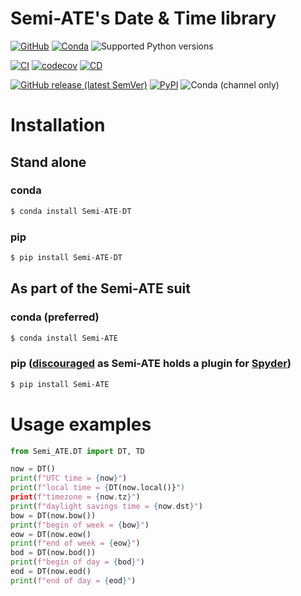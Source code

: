 # Semi-ATE's Date & Time library

[![GitHub](https://img.shields.io/github/license/Semi-ATE/STDF?color=black)](https://github.com/Semi-ATE/STDF/blob/main/LICENSE)
[![Conda](https://img.shields.io/conda/pn/conda-forge/Semi-ATE-STDF?color=black)](https://anaconda.org/conda-forge/Semi-ATE-STDF)
![Supported Python versions](https://img.shields.io/badge/python-%3E%3D3.7-black)

[![CI](https://github.com/Semi-ATE/STDF/workflows/CI/badge.svg?branch=main)](https://github.com/Semi-ATE/STDF/actions?query=workflow%3ACI)
[![codecov](https://codecov.io/gh/Semi-ATE/STDF/branch/main/graph/badge.svg?token=BAP0H9OMED)](https://codecov.io/gh/Semi-ATE/STDF)
[![CD](https://github.com/Semi-ATE/STDF/workflows/CD/badge.svg)](https://github.com/Semi-ATE/STDF/actions?query=workflow%3ACD)

[![GitHub release (latest SemVer)](https://img.shields.io/github/v/release/Semi-ATE/STDF?color=blue&label=GitHub&sort=semver)](https://github.com/Semi-ATE/STDF/releases/latest)
[![PyPI](https://img.shields.io/pypi/v/Semi-ATE-STDF?color=blue&label=PyPI)](https://pypi.org/project/Semi-ATE-STDF/)
![Conda (channel only)](https://img.shields.io/conda/vn/conda-forge/Semi-ATE-STDF?color=blue&label=conda-forge)

# Installation

## Stand alone

### conda

```bash
$ conda install Semi-ATE-DT
```

### pip

```bash
$ pip install Semi-ATE-DT
```

## As part of the Semi-ATE suit

### conda (preferred)

```bash
$ conda install Semi-ATE
```

### pip ([discouraged](https://www.youtube.com/watch?v=Ul79ihg41Rs&t=2s) as Semi-ATE holds a plugin for [Spyder](https://github.com/spyder-ide/spyder))

```bash
$ pip install Semi-ATE
```

# Usage examples

```python
from Semi_ATE.DT import DT, TD

now = DT()
print(f"UTC time = {now}")
print(f"local time = {DT(now.local()}")
print(f"timezone = {now.tz}")  
print(f"daylight savings time = {now.dst}")
bow = DT(now.bow())
print(f"begin of week = {bow}")
eow = DT(now.eow()
print(f"end of week = {eow}")
bod = DT(now.bod())
print(f"begin of day = {bod}")
eod = DT(now.eod()
print(f"end of day = {eod}")



```




